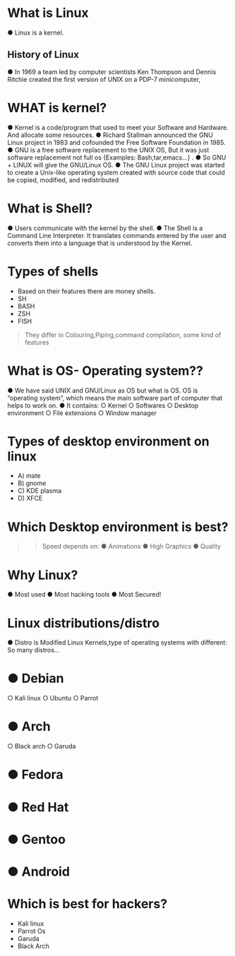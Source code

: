 # What is Linux
● Linux is a kernel.
## History of Linux
● In 1969 a team led by computer scientists Ken
Thompson and Dennis Ritchie created the first
version of UNIX on a PDP-7 minicomputer,
# WHAT is kernel?
● Kernel is a
code/program that used
to meet your Software and Hardware. And allocate some resources.
● Richard Stallman announced the GNU Linux
project in 1983 and cofounded the Free
Software Foundation in 1985.
● GNU is a free software replacement to the UNIX
OS, But it was just software replacement not full
os {Examples: Bash,tar,emacs…} .
● So GNU + LINUX will give the GNU/Linux OS.
● The GNU Linux project was started to create a
Unix-like operating system created with source
code that could be copied, modified, and
redistributed
# What is Shell?
● Users communicate with the
kernel by the shell.
● The Shell is a Command Line
Interpreter. It translates
commands entered by the user
and converts them into a
language that is understood by
the Kernel.
# Types of shells
* Based on their features there are money shells.
*  SH
*  BASH
*  ZSH
*  FISH
> They differ in Colouring,Piping,command compilation,
some kind of features
# What is OS- Operating system??
● We have said UNIX and GNU/Linux as OS but what is OS.
OS is “operating system”, which means the main software
part of computer that helps to work on.
● It contains:
○ Kernel
○ Softwares
○ Desktop environment
○ File extensions
○ Window manager
# Types of desktop environment on linux
* A) mate
* B) gnome
* C) KDE plasma
* D) XFCE
# Which Desktop environment is best?
>> Speed depends on:
● Animations
● High Graphics
● Quality
# Why Linux?
● Most used
● Most hacking tools
● Most Secured!
# Linux distributions/distro
● Distro is Modified Linux Kernels,type of operating systems with different:
So many distros…
# ● Debian
○ Kali linux
○ Ubuntu
○ Parrot
# ● Arch
○ Black
arch
○ Garuda
# ● Fedora
# ● Red Hat
# ● Gentoo
# ● Android
# Which is best for hackers?
* Kali linux
*  Parrot Os
*  Garuda
*  Black Arch